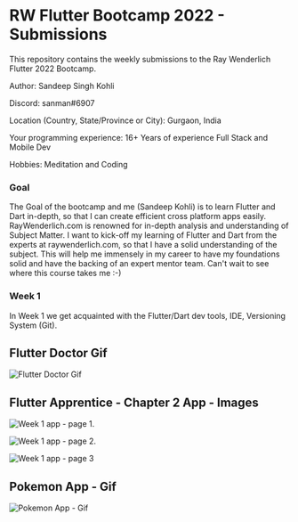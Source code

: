 # RW Flutter Bootcamp 2022 - Submissions
This repository contains the weekly submissions to the Ray Wenderlich Flutter 2022 Bootcamp. 

Author: Sandeep Singh Kohli

Discord: sanman#6907

Location (Country, State/Province or City): Gurgaon, India

Your programming experience: 16+ Years of experience Full Stack and Mobile Dev

Hobbies: Meditation and Coding

### Goal
The Goal of the bootcamp and me (Sandeep Kohli) is to learn Flutter and Dart in-depth, so that I can create efficient cross platform apps easily. RayWenderlich.com is renowned for in-depth analysis and understanding of Subject Matter. I want to kick-off my learning of Flutter and Dart from the experts at raywenderlich.com, so that I have a solid understanding of the subject. This will help me immensely in my career to have my foundations solid and have the backing of an expert mentor team. Can't wait to see where this course takes me :-)


###  Week 1
In Week 1 we get acquainted with the Flutter/Dart dev tools, IDE, Versioning System (Git). 

## Flutter Doctor Gif

![Flutter Doctor Gif](https://github.com/sskohli01/rw_flutter_bc22/blob/week1/images/flutter-doctor.gif "Flutter Doctor Gif")


## Flutter Apprentice - Chapter 2 App - Images

![Week 1 app - page 1.](https://github.com/sskohli01/rw_flutter_bc22/blob/week1/images/Week%201%20-%20Recipes%20App%20-%20Pg%201.png "Week 1 app - page 1")

![Week 1 app - page 2.](https://github.com/sskohli01/rw_flutter_bc22/blob/week1/images/Week%201%20-%20Recipes%20App%20-%20Pg%202.png "Week 1 app - page 2")

![Week 1 app - page 3](https://github.com/sskohli01/rw_flutter_bc22/blob/week1/images/Week%201%20-%20Recipes%20App%20-%20Pg%203.png "Week 1 app - page 3")


## Pokemon App - Gif

![Pokemon App - Gif](https://github.com/sskohli01/rw_flutter_bc22/blob/week1/images/flutter-doctor.gif "Pokemon App - Gif")
